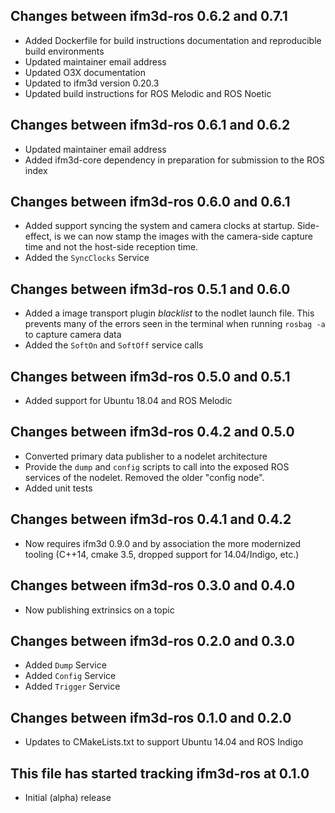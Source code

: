 ## Changes between ifm3d-ros 0.6.2 and 0.7.1

* Added Dockerfile for build instructions documentation and reproducible build environments
* Updated maintainer email address
* Updated O3X documentation
* Updated to ifm3d version 0.20.3
* Updated build instructions for ROS Melodic and ROS Noetic

## Changes between ifm3d-ros 0.6.1 and 0.6.2

* Updated maintainer email address
* Added ifm3d-core dependency in preparation for submission to the ROS index

## Changes between ifm3d-ros 0.6.0 and 0.6.1

* Added support syncing the system and camera clocks at startup. Side-effect,
  is we can now stamp the images with the camera-side capture time and not the
  host-side reception time.
* Added the `SyncClocks` Service

## Changes between ifm3d-ros 0.5.1 and 0.6.0

* Added a image transport plugin _blacklist_ to the nodlet launch file. This
  prevents many of the errors seen in the terminal when running `rosbag -a` to
  capture camera data
* Added the `SoftOn` and `SoftOff` service calls

## Changes between ifm3d-ros 0.5.0 and 0.5.1

* Added support for Ubuntu 18.04 and ROS Melodic

## Changes between ifm3d-ros 0.4.2 and 0.5.0
* Converted primary data publisher to a nodelet architecture
* Provide the `dump` and `config` scripts to call into the exposed ROS services
  of the nodelet. Removed the older "config node".
* Added unit tests

## Changes between ifm3d-ros 0.4.1 and 0.4.2
* Now requires ifm3d 0.9.0 and by association the more modernized tooling
  (C++14, cmake 3.5, dropped support for 14.04/Indigo, etc.)

## Changes between ifm3d-ros 0.3.0 and 0.4.0

* Now publishing extrinsics on a topic

## Changes between ifm3d-ros 0.2.0 and 0.3.0

* Added `Dump` Service
* Added `Config` Service
* Added `Trigger` Service

## Changes between ifm3d-ros 0.1.0 and 0.2.0

* Updates to CMakeLists.txt to support Ubuntu 14.04 and ROS Indigo

## This file has started tracking ifm3d-ros at 0.1.0

* Initial (alpha) release
